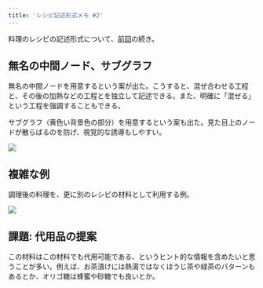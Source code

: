 ```yaml
---
title: 'レシピ記述形式メモ #2'
---
```

料理のレシピの記述形式について、[前回](https://r7kamura.com/articles/2022-05-13-mermaid-recipe-memo)の続き。

無名の中間ノード、サブグラフ
--------------

無名の中間ノードを用意するという案が出た。こうすると、混ぜ合わせる工程と、その後の加熱などの工程とを独立して記述できる。また、明確に「混ぜる」という工程を強調することもできる。

サブグラフ（黄色い背景色の部分）を用意するという案も出た。見た目上のノードが散らばるのを防げ、視覚的な誘導もしやすい。

![](https://lh6.googleusercontent.com/XIVcc-Qkeb-GgGWBONcY1OYFFn3hih4DacqSX1maJAdarAh9n4z6LH6N3iNfojSa9FHOYUinCqrKECqkE7fYUqzb9PJ3hVg2UYL4ZOr5svWCT6bhcN6me6TVQS2KyJr7sHVLN5j_IFjoVGlg7LZYSuzdpwRKkE1I_78NR-AjndG1WrDdZeRjOjt_Nk5H)

複雑な例
----

調理後の料理を、更に別のレシピの材料として利用する例。

![](https://lh5.googleusercontent.com/T0ZsXgCSgHJuGe2IxXFoKwV3x9mKQTURbznjr3SzTwHUi9tt6ZofSYyCvsD5lRvgzdp7Y9fBsmTGma8y8yyIdhn7AjG8WvaCQ_6ZsPAus0mmQL_KIJ3ESHR0yXJ4j0wPAcmEyYeIszM-gxpPAb1jl4C7MYcmY3J6_PFYhSFjosAE6t5325twPGHdvD0_)

課題: 代用品の提案
----------

この材料はこの材料でも代用可能である、というヒント的な情報を含めたいと思うことが多い。例えば、お茶漬けには熱湯ではなくほうじ茶や緑茶のパターンもあるとか、オリゴ糖は蜂蜜や砂糖でも良いとか。
